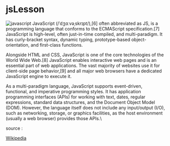 # jsLesson
![javascript](https://www.lform.com/_assets/packages/wp/assets/uploaded/2017/08/lform_javascript_blog_header_image-1600x1080.jpg)
JavaScript (/ˈdʒɑːvəˌskrɪpt/),[6] often abbreviated as JS, is a programming language that conforms to the ECMAScript specification.[7] JavaScript is high-level, often just-in-time compiled, and multi-paradigm. It has curly-bracket syntax, dynamic typing, prototype-based object-orientation, and first-class functions.

Alongside HTML and CSS, JavaScript is one of the core technologies of the World Wide Web.[8] JavaScript enables interactive web pages and is an essential part of web applications. The vast majority of websites use it for client-side page behavior,[9] and all major web browsers have a dedicated JavaScript engine to execute it.

As a multi-paradigm language, JavaScript supports event-driven, functional, and imperative programming styles. It has application programming interfaces (APIs) for working with text, dates, regular expressions, standard data structures, and the Document Object Model (DOM). However, the language itself does not include any input/output (I/O), such as networking, storage, or graphics facilities, as the host environment (usually a web browser) provides those APIs.\
<p align="center">
  <p>source : </p><a href="https://en.wikipedia.org/wiki/JavaScript">Wikipedia</a>
</p>
